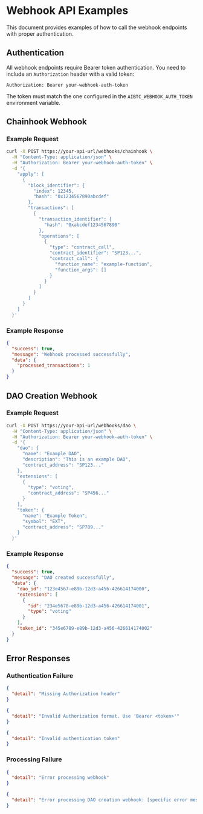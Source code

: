 # Webhook API Examples

This document provides examples of how to call the webhook endpoints with proper authentication.

## Authentication

All webhook endpoints require Bearer token authentication. You need to include an `Authorization` header with a valid token:

```
Authorization: Bearer your-webhook-auth-token
```

The token must match the one configured in the `AIBTC_WEBHOOK_AUTH_TOKEN` environment variable.

## Chainhook Webhook

### Example Request

```bash
curl -X POST https://your-api-url/webhooks/chainhook \
  -H "Content-Type: application/json" \
  -H "Authorization: Bearer your-webhook-auth-token" \
  -d '{
    "apply": [
      {
        "block_identifier": {
          "index": 12345,
          "hash": "0x1234567890abcdef"
        },
        "transactions": [
          {
            "transaction_identifier": {
              "hash": "0xabcdef1234567890"
            },
            "operations": [
              {
                "type": "contract_call",
                "contract_identifier": "SP123...",
                "contract_call": {
                  "function_name": "example-function",
                  "function_args": []
                }
              }
            ]
          }
        ]
      }
    ]
  }'
```

### Example Response

```json
{
  "success": true,
  "message": "Webhook processed successfully",
  "data": {
    "processed_transactions": 1
  }
}
```

## DAO Creation Webhook

### Example Request

```bash
curl -X POST https://your-api-url/webhooks/dao \
  -H "Content-Type: application/json" \
  -H "Authorization: Bearer your-webhook-auth-token" \
  -d '{
    "dao": {
      "name": "Example DAO",
      "description": "This is an example DAO",
      "contract_address": "SP123..."
    },
    "extensions": [
      {
        "type": "voting",
        "contract_address": "SP456..."
      }
    ],
    "token": {
      "name": "Example Token",
      "symbol": "EXT",
      "contract_address": "SP789..."
    }
  }'
```

### Example Response

```json
{
  "success": true,
  "message": "DAO created successfully",
  "data": {
    "dao_id": "123e4567-e89b-12d3-a456-426614174000",
    "extensions": [
      {
        "id": "234e5678-e89b-12d3-a456-426614174001",
        "type": "voting"
      }
    ],
    "token_id": "345e6789-e89b-12d3-a456-426614174002"
  }
}
```

## Error Responses

### Authentication Failure

```json
{
  "detail": "Missing Authorization header"
}
```

```json
{
  "detail": "Invalid Authorization format. Use 'Bearer <token>'"
}
```

```json
{
  "detail": "Invalid authentication token"
}
```

### Processing Failure

```json
{
  "detail": "Error processing webhook"
}
```

```json
{
  "detail": "Error processing DAO creation webhook: [specific error message]"
}
``` 